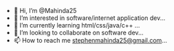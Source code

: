 - 👋 Hi, I’m @Mahinda25
- 👀 I’m interested in software/internet application dev...
- 🌱 I’m currently learning html/css/java/c++ ...
- 💞️ I’m looking to collaborate on software dev...
- 📫 How to reach me stephenmahinda25@gmail.com...

<!---
Mahinda25/Mahinda25 is a ✨ special ✨ repository because its `README.md` (this file) appears on your GitHub profile.
You can click the Preview link to take a look at your changes.
--->
